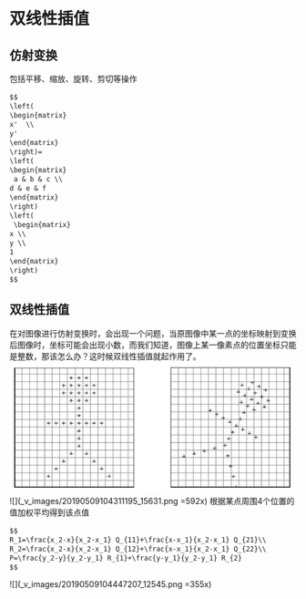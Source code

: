 # 双线性插值
## 仿射变换
包括平移、缩放、旋转、剪切等操作
```mathjax
$$
\left(
\begin{matrix}
x'  \\
y' 
\end{matrix}
\right)=
\left(
\begin{matrix}
 a & b & c \\
d & e & f 
\end{matrix}
\right)
\left(
 \begin{matrix}
x \\
y \\
1
\end{matrix}
\right) 
$$
```
## 双线性插值
在对图像进行仿射变换时，会出现一个问题，当原图像中某一点的坐标映射到变换后图像时，坐标可能会出现小数，而我们知道，图像上某一像素点的位置坐标只能是整数，那该怎么办？这时候双线性插值就起作用了。 
![](_v_images/20190509104252824_7034.png)
![](_v_images/20190509104311195_15631.png =592x)
根据某点周围4个位置的值加权平均得到该点值
```mathjax
$$
R_1=\frac{x_2-x}{x_2-x_1} Q_{11}+\frac{x-x_1}{x_2-x_1} Q_{21}\\ 
R_2=\frac{x_2-x}{x_2-x_1} Q_{12}+\frac{x-x_1}{x_2-x_1} Q_{22}\\
P=\frac{y_2-y}{y_2-y_1} R_{1}+\frac{y-y_1}{y_2-y_1} R_{2}
$$
```
![](_v_images/20190509104447207_12545.png =355x)
